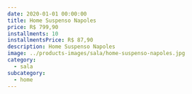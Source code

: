 ```yaml
---
date: 2020-01-01 00:00:00
title: Home Suspenso Napoles
price: R$ 799,90
installments: 10
installmentsPrice: R$ 87,90
description: Home Suspenso Napoles
image: ../products-images/sala/home-suspenso-napoles.jpg
category:
  - sala
subcategory:
  - home
---
```


